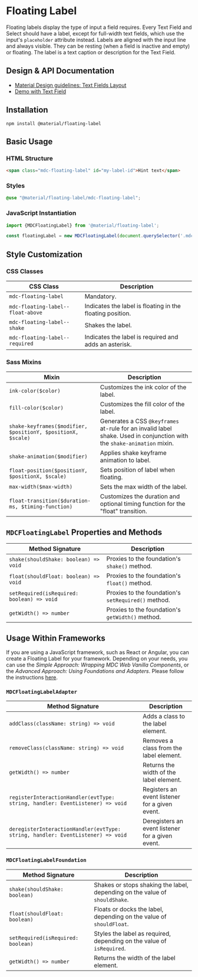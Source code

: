 <!--docs:
title: "Floating Label"
layout: detail
section: components
excerpt: "An animated text caption for a Text Field or Select."
path: /catalog/input-controls/floating-label/
-->

# Floating Label

Floating labels display the type of input a field requires. Every Text Field and Select should have a label, except for full-width text fields, which use the input's `placeholder` attribute instead. Labels are aligned with the input line and always visible. They can be resting (when a field is inactive and empty) or floating. The label is a text caption or description for the Text Field.

## Design & API Documentation

<ul class="icon-list">
  <li class="icon-list-item icon-list-item--spec">
    <a href="https://material.io/go/design-text-fields#text-fields-layout">Material Design guidelines: Text Fields Layout</a>
  </li>
  <li class="icon-list-item icon-list-item--spec">
    <a href="https://material-components.github.io/material-components-web-catalog/#/component/text-field">Demo with Text Field</a>
  </li>
</ul>

## Installation

```
npm install @material/floating-label
```

## Basic Usage

### HTML Structure

```html
<span class="mdc-floating-label" id="my-label-id">Hint text</span>
```

### Styles

```scss
@use "@material/floating-label/mdc-floating-label";
```

### JavaScript Instantiation

```js
import {MDCFloatingLabel} from '@material/floating-label';

const floatingLabel = new MDCFloatingLabel(document.querySelector('.mdc-floating-label'));
```

## Style Customization

### CSS Classes

 CSS Class                         | Description                                               
-----------------------------------|-----------------------------------------------------------
 `mdc-floating-label`              | Mandatory.                                                
 `mdc-floating-label--float-above` | Indicates the label is floating in the floating position. 
 `mdc-floating-label--shake`       | Shakes the label.                                         
 `mdc-floating-label--required`    | Indicates the label is required and adds an asterisk.     

### Sass Mixins

 Mixin                                                        | Description                                                                                                            
--------------------------------------------------------------|------------------------------------------------------------------------------------------------------------------------
 `ink-color($color)`                                          | Customizes the ink color of the label.                                                                                 
 `fill-color($color)`                                         | Customizes the fill color of the label.                                                                                
 `shake-keyframes($modifier, $positionY, $positionX, $scale)` | Generates a CSS `@keyframes` at-rule for an invalid label shake. Used in conjunction with the `shake-animation` mixin. 
 `shake-animation($modifier)`                                 | Applies shake keyframe animation to label.                                                                             
 `float-position($positionY, $positionX, $scale)`             | Sets position of label when floating.                                                                                  
 `max-width($max-width)`                                      | Sets the max width of the label.                                                                                       
 `float-transition($duration-ms, $timing-function)`           | Customizes the duration and optional timing function for the "float" transition.                                       

## `MDCFloatingLabel` Properties and Methods

 Method Signature                           | Description                                         
--------------------------------------------|-----------------------------------------------------
 `shake(shouldShake: boolean) => void`      | Proxies to the foundation's `shake()` method.       
 `float(shouldFloat: boolean) => void`      | Proxies to the foundation's `float()` method.       
 `setRequired(isRequired: boolean) => void` | Proxies to the foundation's `setRequired()` method. 
 `getWidth() => number`                     | Proxies to the foundation's `getWidth()` method.    

## Usage Within Frameworks

If you are using a JavaScript framework, such as React or Angular, you can create a Floating Label for your framework. Depending on your needs, you can use the _Simple Approach: Wrapping MDC Web Vanilla Components_, or the _Advanced Approach: Using Foundations and Adapters_. Please follow the instructions [here](../../docs/integrating-into-frameworks.md).

### `MDCFloatingLabelAdapter`

 Method Signature                                                                | Description                                      
---------------------------------------------------------------------------------|--------------------------------------------------
 `addClass(className: string) => void`                                           | Adds a class to the label element.               
 `removeClass(className: string) => void`                                        | Removes a class from the label element.          
 `getWidth() => number`                                                          | Returns the width of the label element.          
 `registerInteractionHandler(evtType: string, handler: EventListener) => void`   | Registers an event listener for a given event.   
 `deregisterInteractionHandler(evtType: string, handler: EventListener) => void` | Deregisters an event listener for a given event. 

### `MDCFloatingLabelFoundation`

 Method Signature                   | Description                                                                 
------------------------------------|-----------------------------------------------------------------------------
 `shake(shouldShake: boolean)`      | Shakes or stops shaking the label, depending on the value of `shouldShake`. 
 `float(shouldFloat: boolean)`      | Floats or docks the label, depending on the value of `shouldFloat`.         
 `setRequired(isRequired: boolean)` | Styles the label as required, depending on the value of `isRequired`.       
 `getWidth() => number`             | Returns the width of the label element.                                     
